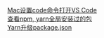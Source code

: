 [Mac设置code命令打开VS Code](/install_code_command/)  
[查看npm, yarn全局安装过的包](/list_npm_yarn_global_installed_packages)  
[Yarn升级package.json](/upgrade-package-json-with-yarn)
